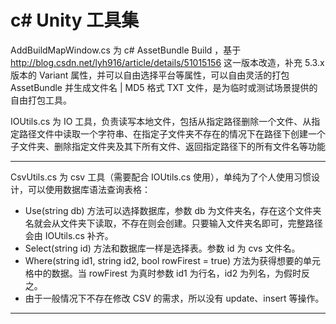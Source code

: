 # c# Unity 工具集

AddBuildMapWindow.cs 为 c# AssetBundle Build ，基于 http://blog.csdn.net/lyh916/article/details/51015156 这一版本改造，补充 5.3.x 版本的 Variant 属性，并可以自由选择平台等属性，可以自由灵活的打包 AssetBundle 并生成文件名 | MD5 格式 TXT 文件，是为临时或测试场景提供的自由打包工具。

IOUtils.cs 为 IO 工具，负责读写本地文件，包括从指定路径删除一个文件、从指定路径文件中读取一个字符串、在指定子文件夹不存在的情况下在路径下创建一个子文件夹、删除指定文件夹及其下所有文件、返回指定路径下的所有文件名等功能

----------------------------------------------------------------------------------------------------
CsvUtils.cs 为 csv 工具（需要配合 IOUtils.cs 使用），单纯为了个人使用习惯设计，可以使用数据库语法查询表格：
* Use(string db) 方法可以选择数据库，参数 db 为文件夹名，存在这个文件夹名就会从文件夹下读取，不存在则会创建。只要输入文件夹名即可，完整路径会由 IOUtils.cs 补齐。
* Select(string id) 方法和数据库一样是选择表。参数 id 为 cvs 文件名。
* Where(string id1, string id2, bool rowFirest = true) 方法为获得想要的单元格中的数据。当 rowFirest 为真时参数 id1 为行名，id2 为列名，为假时反之。
* 由于一般情况下不存在修改 CSV 的需求，所以没有 update、insert 等操作。
----------------------------------------------------------------------------------------------------
